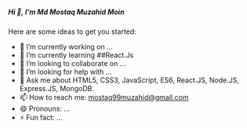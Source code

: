 ##### Hi  👋, I'm Md Mostaq Muzahid Moin

 
 

Here are some ideas to get you started:

- 🔭 I’m currently working on ...
- 🌱 I’m currently learning  ##React.Js
- 👯 I’m looking to collaborate on ...
- 🤔 I’m looking for help with ...
- 💬 Ask me about  HTML5, CSS3, JavaScript, ES6, React.JS, Node.JS, Express.JS, MongoDB.
- 📫 How to reach me: mostaq99muzahid@gmail.com
- 😄 Pronouns: ...
- ⚡ Fun fact: ...
 
